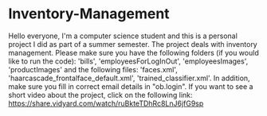 # Inventory-Management
Hello everyone, I'm a computer science student and this is a personal project I did as part of a summer semester. The project deals with inventory management.
Please make sure you have the following folders (if you would like to run the code): 'bills', 'employeesForLogInOut',  'employeesImages', 'productImages' and the following files: 'faces.xml', 'haarcascade_frontalface_default.xml', 'trained_classifier.xml'.
In addition, make sure you fill in correct email details in "ob.login". 
If you want to see a short video about the project, click on the following link: https://share.vidyard.com/watch/ruBkteTDhRc8LnJ6jfG9sp
